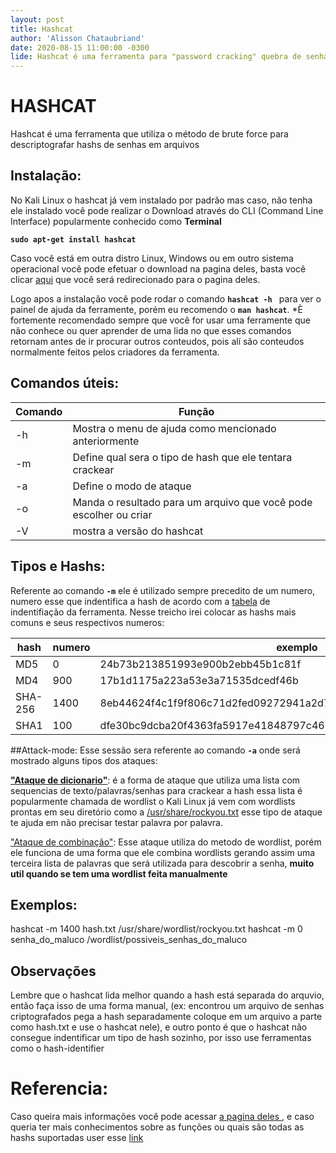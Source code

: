 ```yaml
---
layout: post
title: Hashcat
author: 'Alisson Chataubriand'
date: 2020-08-15 11:00:00 -0300
lide: Hashcat é uma ferramenta para "password cracking" quebra de senhas, de acordo com o criador entra as ferramenta já existente é a mais rapida que atua no lado da CPU.
---
```


# HASHCAT 

Hashcat é uma ferramenta que utiliza o método de brute force para descriptografar hashs de senhas em arquivos 

## Instalação:

No Kali Linux o hashcat já vem instalado por padrão mas caso, não tenha ele instalado você pode realizar o Download através do CLI (Command Line Interface) popularmente conhecido como **Terminal**

**`sudo apt-get install hashcat`**

Caso você está em outra distro Linux, Windows ou em outro sistema operacional você pode efetuar o download na pagina deles, basta você clicar [aqui](https://hashcat.net/hashcat/) que você será redirecionado para o pagina deles.

Logo apos a instalação você pode rodar o comando **`hashcat -h `** para ver o painel de ajuda da ferramente, porém eu recomendo o **`man hashcat`**. *È fortemente recomendado sempre que você for usar uma ferramente que não conhece ou quer aprender de uma lida no que esses comandos retornam antes de ir procurar outros conteudos, pois alí são conteudos normalmente feitos pelos criadores da ferramenta.

## Comandos úteis: 

| Comando | Função |
| ------ | ------ |
| -h | Mostra o menu de ajuda como mencionado anteriormente |
| -m | Define qual sera o tipo de hash que ele tentara crackear |
| -a | Define o modo de ataque  |
| -o | Manda o resultado para um arquivo que você pode escolher ou criar |
| -V | mostra a versão do hashcat |

## Tipos e Hashs:
Referente ao comando **`-m`** ele é utilizado sempre precedito de um numero, numero esse que indentifica a hash de acordo com a [tabela](https://hashcat.net/wiki/doku.php?id=example_hashes) de indentifiação da ferramenta. Nesse treicho irei colocar as hashs mais comuns e seus respectivos numeros: 

|hash|numero| exemplo|
| ----- | --------- | --------|
|MD5| 0|  24b73b213851993e900b2ebb45b1c81f |
|MD4| 900| 17b1d1175a223a53e3a71535dcedf46b |
|SHA-256| 1400 | 8eb44624f4c1f9f806c71d2fed09272941a2d716e915e76235de27376723cebc |
|SHA1 |100 | dfe30bc9dcba20f4363fa5917e41848797c46819 |

##Attack-mode:
Esse sessão sera referente ao comando **`-a`** onde será mostrado alguns tipos dos ataques:

[**"Ataque de dicionario"**](https://hashcat.net/wiki/doku.php?id=dictionary_attack): é a forma de ataque que utiliza uma lista com sequencias de texto/palavras/senhas para crackear a hash essa lista é popularmente chamada de wordlist o Kali Linux já vem com wordlists prontas em seu diretório como a [/usr/share/rockyou.txt](https://www.google.com/url?sa=t&rct=j&q=&esrc=s&source=web&cd=&ved=2ahUKEwiFltjgmp3rAhXRHLkGHateBRoQFjABegQIBRAB&url=https%3A%2F%2Fgithub.com%2Fbrannondorsey%2Fnaive-hashcat%2Freleases%2Fdownload%2Fdata%2Frockyou.txt&usg=AOvVaw3snAERl1mU6Ccr4WFEazBd) esse tipo de ataque te ajuda em não precisar testar palavra por palavra.

["Ataque de combinação"](https://hashcat.net/wiki/doku.php?id=combinator_attack): Esse ataque utiliza do metodo de wordlist, porém ele funciona de uma forma que ele combina wordlists gerando assim uma terceira lista de palavras que será utilizada para descobrir a senha, **muito util quando se tem uma wordlist feita manualmente**



## Exemplos:
hashcat -m 1400 hash.txt /usr/share/wordlist/rockyou.txt
hashcat -m 0 senha_do_maluco /wordlist/possiveis_senhas_do_maluco

## Observações

Lembre que o hashcat lida melhor quando a hash está separada do arquvio, então faça isso de uma forma manual, (ex: encontrou um arquivo de senhas criptografados pega a hash separadamente coloque em um arquivo a parte como hash.txt e use o hashcat nele), e outro ponto é que o hashcat não consegue indentificar um tipo de hash sozinho, por isso use ferramentas como o hash-identifier

# Referencia:
Caso queira mais informações você pode acessar [a pagina deles ](https://hashcat.net/hashcat/), e caso queria ter mais conhecimentos sobre as funções ou quais são todas as hashs suportadas user esse [link](https://hashcat.net/hashcat/)
